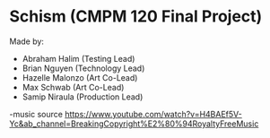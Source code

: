 # Schism (CMPM 120 Final Project)

Made by:

- Abraham Halim (Testing Lead)
- Brian Nguyen (Technology Lead)
- Hazelle Malonzo (Art Co-Lead)
- Max Schwab (Art Co-Lead)
- Samip Niraula (Production Lead)


-music source  https://www.youtube.com/watch?v=H4BAEf5V-Yc&ab_channel=BreakingCopyright%E2%80%94RoyaltyFreeMusic
